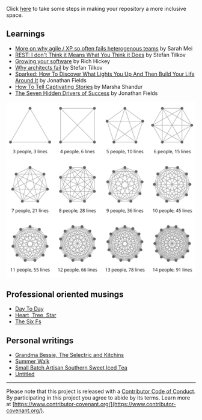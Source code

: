 Click [here](./a-more-inclusive-repository.md) to take some steps in making your repository a more inclusive space.

## Learnings

* [More on why agile / XP so often fails heterogenous teams](why-agile-xp-so-often-fails-heterogenous-teams-sarah-mei.md) by Sarah Mei
* [REST: I don't Think it Means What You Think it Does](REST-I-dont-think-it-means-what-you-think-it-does-stefan-tilkov.md) by Stefan Tilkov
* [Growing your software](growing-your-software-rich-hickey.md) by Rich Hickey
* [Why architects fail](why-architects-fail-tilkov.md) by Stefan Tilkov
* [Sparked: How To Discover What Lights You Up And Then Build Your Life Around It](./wds/2017/Sparked-How-To-Discover-What-Lights-You-Up-And-Then-Build-Your-Life-Around-It-Jonathan-Fields.md) by Jonathan Fields
* [How To Tell Captivating Stories](./wds/2017/how-to-tell-captivating-stories-marsha-shandur.md) by Marsha Shandur
* [The Seven Hidden Drivers of Success](./wds/2018/The-Seven-Hidden-Drivers-Of-Success-Jonathan-Fields.md) by Jonathan Fields

![Lines of communication](./lines-of-communication.jpg)

## Professional oriented musings

* [Day To Day](https://medium.com/@charlieo/day-to-day-63e610719584)
* [Heart, Tree, Star](https://medium.com/@charlieo/heart-tree-star-a3af328700c2)
* [The Six Fs](https://medium.com/@charlieo/the-six-fs-fd6a87218d12)

## Personal writings

* [Grandma Bessie, The Selectric and Kitchins](https://medium.com/@charlieo/grandma-bessie-the-selectric-and-kitchins-c2721ecf79d8)
* [Summer Walk](https://medium.com/@charlieo/summer-walk-6382707a03d0)
* [Small Batch Artisan Southern Sweet Iced Tea](https://medium.com/@charlieo/small-batch-artisan-southern-sweet-iced-tea-9fe51b213826)
* [Untitled](https://medium.com/@charlieo/i-am-gay-i-am-queer-283101d3e0f)

---

Please note that this project is released with a [Contributor Code of Conduct](./code-of-conduct.md). By participating in this project you agree to abide by its terms. Learn more at [https://www.contributor-covenant.org/](https://www.contributor-covenant.org/).
